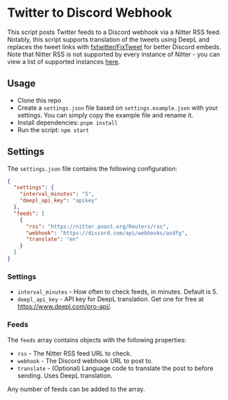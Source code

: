 # Twitter to Discord Webhook

This script posts Twitter feeds to a Discord webhook via a Nitter RSS feed. Notably, this script supports translation of the tweets using DeepL and replaces the tweet links with [fxtwitter/FixTweet](https://github.com/FixTweet/FixTweet) for better Discord embeds. Note that Nitter RSS is not supported by every instance of Nitter - you can view a list of supported instances [here](https://status.d420.de/).

## Usage

- Clone this repo
- Create a `settings.json` file based on `settings.example.json` with your settings. You can simply copy the example file and rename it.
- Install dependencies: `pnpm install`
- Run the script: `npm start`

## Settings

The `settings.json` file contains the following configuration:

```json
{
  "settings": {
    "interval_minutes": "5",
    "deepl_api_key": "apikey"
  },
  "feeds": [
    {
      "rss": "https://nitter.poast.org/Reuters/rss",
      "webhook": "https://discord.com/api/webhooks/asdfg",
      "translate": "en"
    }
  ]
}
```

### Settings

- `interval_minutes` - How often to check feeds, in minutes. Default is 5.
- `deepl_api_key` - API key for DeepL translation. Get one for free at https://www.deepl.com/pro-api/.

### Feeds

The `feeds` array contains objects with the following properties:

- `rss` - The Nitter RSS feed URL to check.
- `webhook` - The Discord webhook URL to post to.
- `translate` - (Optional) Language code to translate the post to before sending. Uses DeepL translation.

Any number of feeds can be added to the array.
